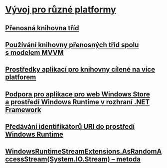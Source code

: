# [Vývoj pro různé platformy](index.md)
## [Přenosná knihovna tříd](cross-platform-development-with-the-portable-class-library.md)
## [Používání knihovny přenosných tříd spolu s modelem MVVM](using-portable-class-library-with-model-view-view-model.md)
## [Prostředky aplikací pro knihovny cílené na více platforem](app-resources-for-libraries-that-target-multiple-platforms.md)
## [Podpora pro aplikace pro web Windows Store a prostředí Windows Runtime v rozhraní .NET Framework](support-for-windows-store-apps-and-windows-runtime.md)
## [Předávání identifikátorů URI do prostředí Windows Runtime](passing-a-uri-to-the-windows-runtime.md)
## [WindowsRuntimeStreamExtensions.AsRandomAccessStream(System.IO.Stream) – metoda](windowsruntimestreamextensions-asrandomaccessstream-method.md)
